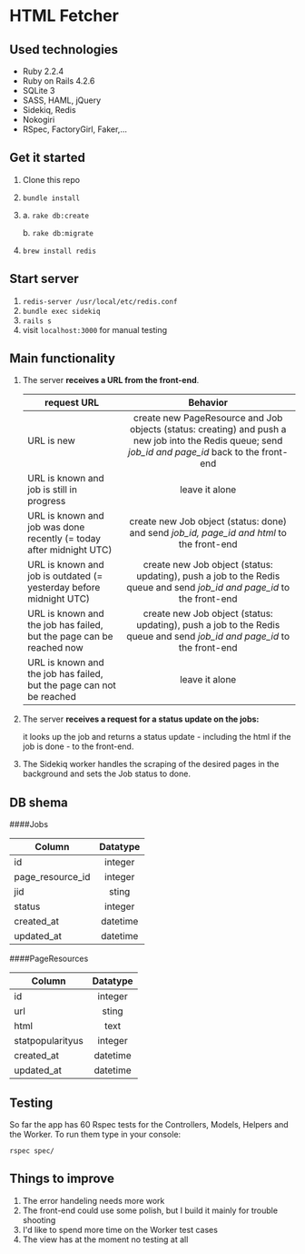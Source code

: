 # HTML Fetcher

## Used technologies
- Ruby 2.2.4
- Ruby on Rails 4.2.6
- SQLite 3
- SASS, HAML, jQuery
- Sidekiq, Redis
- Nokogiri
- RSpec, FactoryGirl, Faker,...

## Get it started
1. Clone this repo
2. `bundle install`
3.  a. `rake db:create`

    b. `rake db:migrate`
4. `brew install redis`

## Start server
1. `redis-server /usr/local/etc/redis.conf`
2. `bundle exec sidekiq`
3. `rails s`
4. visit `localhost:3000` for manual testing

## Main functionality
1.  The server **receives a URL from the front-end**.

    | request URL        | Behavior           |
    | ------------- |:-------------:|
    | URL is new     | create new PageResource and Job objects (status: creating) and push a new job into the Redis queue; send *job_id and page_id* back to the front-end |
    | URL is known and job is still in progress     | leave it alone |
    | URL is known and job was done recently (= today after midnight UTC)    | create new Job object (status: done) and send *job_id, page_id and html* to the front-end    |
    | URL is known and job is outdated (= yesterday before midnight UTC)    | create new Job object (status: updating), push a job to the Redis queue and send *job_id and page_id* to the front-end    |
    | URL is known and the job has failed, but the page can be reached now   | create new Job object (status: updating), push a job to the Redis queue and send *job_id and page_id* to the front-end    |
    | URL is known and the job has failed, but the page can not be reached   | leave it alone    |



2. The server **receives a request for a status update on the jobs:**

    it looks up the job and returns a status update - including the html if the job is done - to the front-end.

3. The Sidekiq worker handles the scraping of the desired pages in the background and sets the Job status to done.

## DB shema
####Jobs

| Column        | Datatype
| ------------- |:-------------:|
| id | integer|
| page_resource_id | integer|
| jid | sting|
| status | integer |
| created_at | datetime |
| updated_at | datetime |

####PageResources

| Column        | Datatype
| ------------- |:-------------:|
| id | integer|
| url | sting|
| html | text|
| statpopularityus | integer |
| created_at | datetime |
| updated_at | datetime |

## Testing
So far the app has 60 Rspec tests for the Controllers, Models, Helpers and the Worker.
To run them type in your console:

    rspec spec/

## Things to improve
1. The error handeling needs more work
2. The front-end could use some polish, but I build it mainly for trouble shooting
3. I'd like to spend more time on the Worker test cases
4. The view has at the moment no testing at all